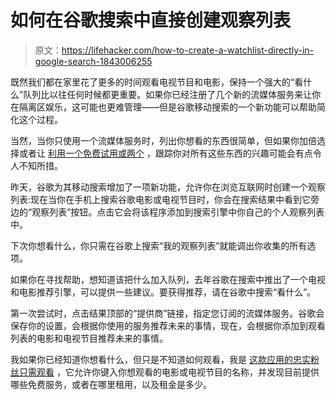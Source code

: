 # 如何在谷歌搜索中直接创建观察列表

> 原文：<https://lifehacker.com/how-to-create-a-watchlist-directly-in-google-search-1843006255>

既然我们都在家里花了更多的时间观看电视节目和电影，保持一个强大的“看什么”队列比以往任何时候都更重要。如果你已经注册了几个新的流媒体服务来让你在隔离区娱乐，这可能也更难管理——但是谷歌移动搜索的一个新功能可以帮助简化这个过程。



当然，当你只使用一个流媒体服务时，列出你想看的东西很简单，但如果你加倍选择或者让 [利用一个免费试用或两个](https://lifehacker.com/youtube-tv-subscribers-get-a-free-month-of-epix-with-no-1842561096) ，跟踪你对所有这些东西的兴趣可能会有点令人不知所措。

昨天，谷歌为其移动搜索增加了一项新功能，允许你在浏览互联网时创建一个观察列表:现在当你在手机上搜索谷歌电影或电视节目时，你会在搜索结果中看到它旁边的“观察列表”按钮。点击它会将该程序添加到搜索引擎中你自己的个人观察列表中。

下次你想看什么，你只需在谷歌上搜索“我的观察列表”就能调出你收集的所有选项。

如果你在寻找帮助，想知道该把什么加入队列，去年谷歌在搜索中推出了一个电视和电影推荐引擎，可以提供一些建议。要获得推荐，请在谷歌中搜索“看什么”。

第一次尝试时，点击结果顶部的“提供商”链接，指定您订阅的流媒体服务。谷歌会保存你的设置，会根据你使用的服务推荐未来的事情，现在，会根据你添加到观看列表的电影和电视节目推荐未来的事情。

我如果你已经知道你想看什么，但只是不知道如何观看，我是 [这款应用的忠实粉丝只需观看](https://lifehacker.com/quickly-figure-out-where-you-can-stream-any-movie-using-1831389692) ，它允许你键入你想观看的电影或电视节目的名称，并发现目前提供哪些免费服务，或者在哪里租用，以及租金是多少。